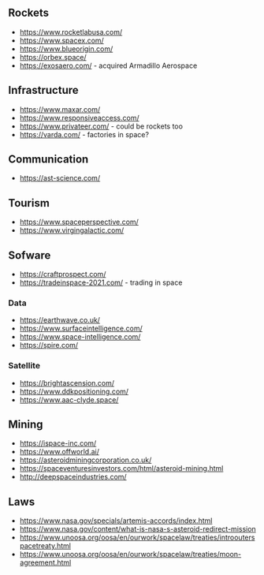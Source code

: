 
## Rockets
* https://www.rocketlabusa.com/
* https://www.spacex.com/
* https://www.blueorigin.com/
* https://orbex.space/
* https://exosaero.com/ - acquired Armadillo Aerospace 

## Infrastructure
* https://www.maxar.com/
* https://www.responsiveaccess.com/
* https://www.privateer.com/ - could be rockets too 
* https://varda.com/ - factories in space?

## Communication
* https://ast-science.com/

## Tourism
* https://www.spaceperspective.com/
* https://www.virgingalactic.com/

## Sofware
* https://craftprospect.com/
* https://tradeinspace-2021.com/ - trading in space

### Data
* https://earthwave.co.uk/
* https://www.surfaceintelligence.com/
* https://www.space-intelligence.com/
* https://spire.com/

### Satellite
* https://brightascension.com/
* https://www.ddkpositioning.com/
* https://www.aac-clyde.space/

## Mining
* https://ispace-inc.com/
* https://www.offworld.ai/
* https://asteroidminingcorporation.co.uk/
* https://spaceventuresinvestors.com/html/asteroid-mining.html
* http://deepspaceindustries.com/

## Laws
* https://www.nasa.gov/specials/artemis-accords/index.html
* https://www.nasa.gov/content/what-is-nasa-s-asteroid-redirect-mission
* https://www.unoosa.org/oosa/en/ourwork/spacelaw/treaties/introouterspacetreaty.html
* https://www.unoosa.org/oosa/en/ourwork/spacelaw/treaties/moon-agreement.html